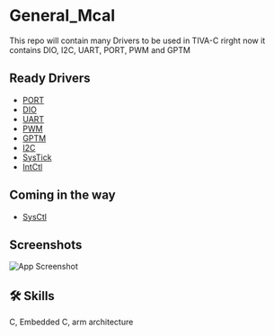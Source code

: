 
# General_Mcal 

This repo will contain many Drivers to be used in TIVA-C 
rirght now it contains DIO, I2C, UART, PORT, PWM and GPTM
## Ready Drivers
- [PORT](PORT/)
- [DIO](DIO/)
- [UART](UART/)
- [PWM](PWM/)
- [GPTM](GPT/)
- [I2C](I2C/)
- [SysTick](SysTick/)
- [IntCtl](IntCtrl)
## Coming in the way
- [SysCtl](SysCtl/)



## Screenshots

![App Screenshot](https://via.placeholder.com/468x300?text=App+Screenshot+Here)


## 🛠 Skills
C, Embedded C, arm architecture

